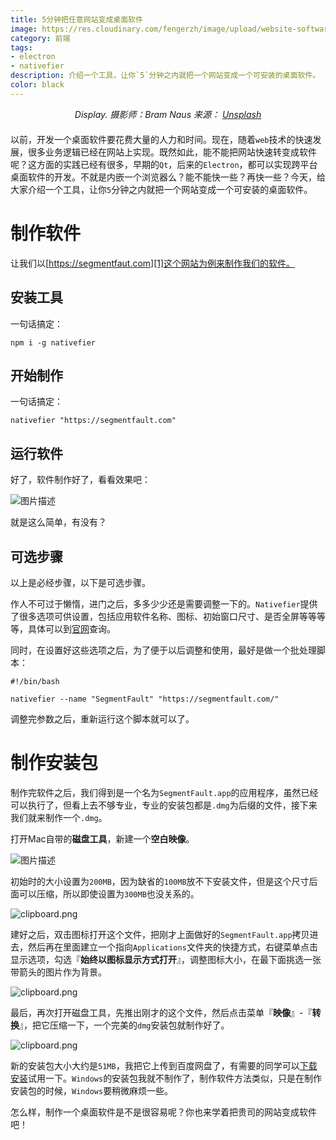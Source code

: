 ```yaml
---
title: 5分钟把任意网站变成桌面软件
image: https://res.cloudinary.com/fengerzh/image/upload/website-software_dopm6x.jpg
category: 前端
tags:
- electron
- nativefier
description: 介绍一个工具，让你`5`分钟之内就把一个网站变成一个可安装的桌面软件。
color: black
---
```

<div class="imageCaption" style="text-align: center; margin-bottom: 20px;">
  <em class="markup--em markup--figure-em">Display. 摄影师：Bram Naus 来源：</em>
  <a href="https://unsplash.com/" data-href="https://unsplash.com/" class="markup--anchor markup--figure-anchor" rel="nofollow noopener noopener" target="blank">
    <em class="markup--em markup--figure-em">Unsplash</em>
  </a>
</div>

以前，开发一个桌面软件要花费大量的人力和时间。现在，随着`web`技术的快速发展，很多业务逻辑已经在网站上实现。既然如此，能不能把网站快速转变成软件呢？这方面的实践已经有很多，早期的`Qt`，后来的`Electron`，都可以实现跨平台桌面软件的开发。不就是内嵌一个浏览器么？能不能快一些？再快一些？今天，给大家介绍一个工具，让你`5`分钟之内就把一个网站变成一个可安装的桌面软件。

# 制作软件

让我们以[https://segmentfaut.com][1]这个网站为例来制作我们的软件。

## 安装工具

一句话搞定：

    npm i -g nativefier

## 开始制作

一句话搞定：

    nativefier "https://segmentfault.com"

## 运行软件

好了，软件制作好了，看看效果吧：

![图片描述][2]

就是这么简单，有没有？

## 可选步骤

以上是必经步骤，以下是可选步骤。

作人不可过于懒惰，进门之后，多多少少还是需要调整一下的。`Nativefier`提供了很多选项可供设置，包括应用软件名称、图标、初始窗口尺寸、是否全屏等等等等，具体可以到[官网][3]查询。

同时，在设置好这些选项之后，为了便于以后调整和使用，最好是做一个批处理脚本：

```
#!/bin/bash

nativefier --name "SegmentFault" "https://segmentfault.com/"
```

调整完参数之后，重新运行这个脚本就可以了。

# 制作安装包

制作完软件之后，我们得到是一个名为`SegmentFault.app`的应用程序，虽然已经可以执行了，但看上去不够专业，专业的安装包都是`.dmg`为后缀的文件，接下来我们就来制作一个`.dmg`。

打开Mac自带的**磁盘工具**，新建一个**空白映像**。

![图片描述][4]

初始时的大小设置为`200MB`，因为缺省的`100MB`放不下安装文件，但是这个尺寸后面可以压缩，所以即使设置为`300MB`也没关系的。

![clipboard.png](https://segmentfault.com/img/bV2orp)

建好之后，双击图标打开这个文件，把刚才上面做好的`SegmentFault.app`拷贝进去，然后再在里面建立一个指向`Applications`文件夹的快捷方式，右键菜单点击显示选项，勾选『**始终以图标显示方式打开**』，调整图标大小，在最下面挑选一张带箭头的图片作为背景。

![clipboard.png](https://segmentfault.com/img/bV2osj)

最后，再次打开磁盘工具，先推出刚才的这个文件，然后点击菜单『**映像**』-『**转换**』，把它压缩一下，一个完美的`dmg`安装包就制作好了。

![clipboard.png](https://segmentfault.com/img/bV2os1)

新的安装包大小大约是`51MB`，我把它上传到百度网盘了，有需要的同学可以[下载安装][5]试用一下。`Windows`的安装包我就不制作了，制作软件方法类似，只是在制作安装包的时候，`Windows`要稍微麻烦一些。

怎么样，制作一个桌面软件是不是很容易呢？你也来学着把贵司的网站变成软件吧！

  [1]: https://segmentfault.com/
  [2]: https://segmentfault.com/img/bV2nuw
  [3]: https://github.com/jiahaog/nativefier/blob/master/docs/api.md
  [4]: https://segmentfault.com/img/bV2nvn
  [5]: https://pan.baidu.com/s/1ghaT1mj
